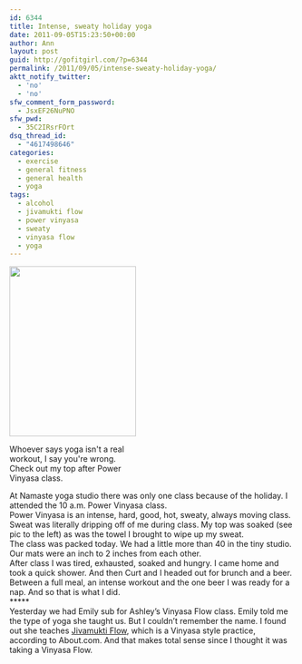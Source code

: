 ```yaml
---
id: 6344
title: Intense, sweaty holiday yoga
date: 2011-09-05T15:23:50+00:00
author: Ann
layout: post
guid: http://gofitgirl.com/?p=6344
permalink: /2011/09/05/intense-sweaty-holiday-yoga/
aktt_notify_twitter:
  - 'no'
  - 'no'
sfw_comment_form_password:
  - JsxEF26NuPNO
sfw_pwd:
  - 35C2IRsrFOrt
dsq_thread_id:
  - "4617498646"
categories:
  - exercise
  - general fitness
  - general health
  - yoga
tags:
  - alcohol
  - jivamukti flow
  - power vinyasa
  - sweaty
  - vinyasa flow
  - yoga
---
```

<div id="attachment_6345" style="width: 233px" class="wp-caption alignleft">
  <a href="http://gofitgirl.com/blog/wp-content/uploads/2011/09/yoga-sweat.jpg"><img class="size-medium wp-image-6345" title="yoga sweat" src="http://gofitgirl.com/blog/wp-content/uploads/2011/09/yoga-sweat-223x300.jpg" alt="" width="223" height="300" /></a>
  
  <p class="wp-caption-text">
    Whoever says yoga isn't a real workout, I say you're wrong. Check out my top after Power Vinyasa class.
  </p>
</div>

  
At Namaste yoga studio there was only one class because of the holiday. I attended the 10 a.m. Power Vinyasa class.  
Power Vinyasa is an intense, hard, good, hot, sweaty, always moving class. Sweat was literally dripping off of me during class. My top was soaked (see pic to the left) as was the towel I brought to wipe up my sweat.  
The class was packed today. We had a little more than 40 in the tiny studio. Our mats were an inch to 2 inches from each other.  
After class I was tired, exhausted, soaked and hungry. I came home and took a quick shower. And then Curt and I headed out for brunch and a beer.  
Between a full meal, an intense workout and the one beer I was ready for a nap. And so that is what I did.  
\*****  
Yesterday we had Emily sub for Ashley&#8217;s Vinyasa Flow class. Emily told me the type of yoga she taught us. But I couldn&#8217;t remember the name. I found out she teaches [Jivamukti Flow](http://yoga.about.com/od/typesofyoga/a/jivamukti.htm), which is a Vinyasa style practice, according to About.com. And that makes total sense since I thought it was taking a Vinyasa Flow.